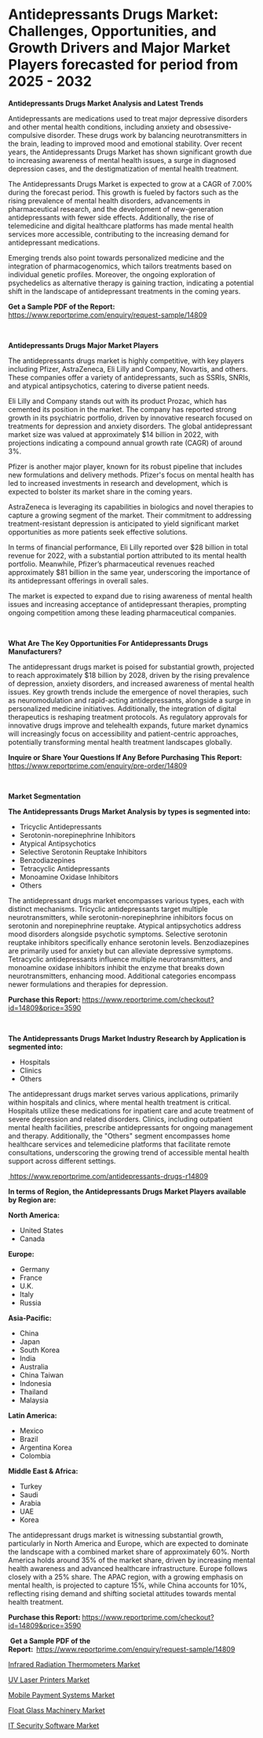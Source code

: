 <p><h1>Antidepressants Drugs Market: Challenges, Opportunities, and Growth Drivers and Major Market Players forecasted for period from 2025 - 2032</h1></p><p><strong>Antidepressants Drugs Market Analysis and Latest Trends</strong></p>
<p><p>Antidepressants are medications used to treat major depressive disorders and other mental health conditions, including anxiety and obsessive-compulsive disorder. These drugs work by balancing neurotransmitters in the brain, leading to improved mood and emotional stability. Over recent years, the Antidepressants Drugs Market has shown significant growth due to increasing awareness of mental health issues, a surge in diagnosed depression cases, and the destigmatization of mental health treatment.</p><p>The Antidepressants Drugs Market is expected to grow at a CAGR of 7.00% during the forecast period. This growth is fueled by factors such as the rising prevalence of mental health disorders, advancements in pharmaceutical research, and the development of new-generation antidepressants with fewer side effects. Additionally, the rise of telemedicine and digital healthcare platforms has made mental health services more accessible, contributing to the increasing demand for antidepressant medications. </p><p>Emerging trends also point towards personalized medicine and the integration of pharmacogenomics, which tailors treatments based on individual genetic profiles. Moreover, the ongoing exploration of psychedelics as alternative therapy is gaining traction, indicating a potential shift in the landscape of antidepressant treatments in the coming years.</p></p>
<p><strong>Get a Sample PDF of the Report:&nbsp;</strong> <a href="https://www.reportprime.com/enquiry/request-sample/14809?utm_campaign=2313&utm_medium=2&utm_source=Github&utm_content=ia&utm_term=20032025&utm_id=antidepressants-drugs">https://www.reportprime.com/enquiry/request-sample/14809</a></p>
<p>&nbsp;</p>
<p><strong>Antidepressants Drugs Major Market Players</strong></p>
<p><p>The antidepressants drugs market is highly competitive, with key players including Pfizer, AstraZeneca, Eli Lilly and Company, Novartis, and others. These companies offer a variety of antidepressants, such as SSRIs, SNRIs, and atypical antipsychotics, catering to diverse patient needs.</p><p>Eli Lilly and Company stands out with its product Prozac, which has cemented its position in the market. The company has reported strong growth in its psychiatric portfolio, driven by innovative research focused on treatments for depression and anxiety disorders. The global antidepressant market size was valued at approximately $14 billion in 2022, with projections indicating a compound annual growth rate (CAGR) of around 3%.</p><p>Pfizer is another major player, known for its robust pipeline that includes new formulations and delivery methods. Pfizer's focus on mental health has led to increased investments in research and development, which is expected to bolster its market share in the coming years.</p><p>AstraZeneca is leveraging its capabilities in biologics and novel therapies to capture a growing segment of the market. Their commitment to addressing treatment-resistant depression is anticipated to yield significant market opportunities as more patients seek effective solutions.</p><p>In terms of financial performance, Eli Lilly reported over $28 billion in total revenue for 2022, with a substantial portion attributed to its mental health portfolio. Meanwhile, Pfizer’s pharmaceutical revenues reached approximately $81 billion in the same year, underscoring the importance of its antidepressant offerings in overall sales.</p><p>The market is expected to expand due to rising awareness of mental health issues and increasing acceptance of antidepressant therapies, prompting ongoing competition among these leading pharmaceutical companies.</p></p>
<p>&nbsp;</p>
<p><strong>What Are The Key Opportunities For Antidepressants Drugs Manufacturers?</strong></p>
<p><p>The antidepressant drugs market is poised for substantial growth, projected to reach approximately $18 billion by 2028, driven by the rising prevalence of depression, anxiety disorders, and increased awareness of mental health issues. Key growth trends include the emergence of novel therapies, such as neuromodulation and rapid-acting antidepressants, alongside a surge in personalized medicine initiatives. Additionally, the integration of digital therapeutics is reshaping treatment protocols. As regulatory approvals for innovative drugs improve and telehealth expands, future market dynamics will increasingly focus on accessibility and patient-centric approaches, potentially transforming mental health treatment landscapes globally.</p></p>
<p><strong>Inquire or Share Your Questions If Any Before Purchasing This Report:</strong> <a href="https://www.reportprime.com/enquiry/pre-order/14809?utm_campaign=2313&utm_medium=2&utm_source=Github&utm_content=ia&utm_term=20032025&utm_id=antidepressants-drugs">https://www.reportprime.com/enquiry/pre-order/14809</a></p>
<p>&nbsp;</p>
<p><strong>Market Segmentation</strong></p>
<p><strong>The Antidepressants Drugs Market Analysis by types is segmented into:</strong></p>
<p><ul><li>Tricyclic Antidepressants</li><li>Serotonin-norepinephrine Inhibitors</li><li>Atypical Antipsychotics</li><li>Selective Serotonin Reuptake Inhibitors</li><li>Benzodiazepines</li><li>Tetracyclic Antidepressants</li><li>Monoamine Oxidase Inhibitors</li><li>Others</li></ul></p>
<p><p>The antidepressant drugs market encompasses various types, each with distinct mechanisms. Tricyclic antidepressants target multiple neurotransmitters, while serotonin-norepinephrine inhibitors focus on serotonin and norepinephrine reuptake. Atypical antipsychotics address mood disorders alongside psychotic symptoms. Selective serotonin reuptake inhibitors specifically enhance serotonin levels. Benzodiazepines are primarily used for anxiety but can alleviate depressive symptoms. Tetracyclic antidepressants influence multiple neurotransmitters, and monoamine oxidase inhibitors inhibit the enzyme that breaks down neurotransmitters, enhancing mood. Additional categories encompass newer formulations and therapies for depression.</p></p>
<p><strong>Purchase this Report:&nbsp;</strong><a href="https://www.reportprime.com/checkout?id=14809&price=3590&utm_campaign=2313&utm_medium=2&utm_source=Github&utm_content=ia&utm_term=20032025&utm_id=antidepressants-drugs">https://www.reportprime.com/checkout?id=14809&price=3590</a></p>
<p>&nbsp;</p>
<p><strong>The Antidepressants Drugs Market Industry Research by Application is segmented into:</strong></p>
<p><ul><li>Hospitals</li><li>Clinics</li><li>Others</li></ul></p>
<p><p>The antidepressant drugs market serves various applications, primarily within hospitals and clinics, where mental health treatment is critical. Hospitals utilize these medications for inpatient care and acute treatment of severe depression and related disorders. Clinics, including outpatient mental health facilities, prescribe antidepressants for ongoing management and therapy. Additionally, the "Others" segment encompasses home healthcare services and telemedicine platforms that facilitate remote consultations, underscoring the growing trend of accessible mental health support across different settings.</p></p>
<p><a href="https://www.reportprime.com/antidepressants-drugs-r14809?utm_campaign=2313&utm_medium=2&utm_source=Github&utm_content=ia&utm_term=20032025&utm_id=antidepressants-drugs">&nbsp;https://www.reportprime.com/antidepressants-drugs-r14809</a></p>
<p><strong>In terms of Region, the Antidepressants Drugs Market Players available by Region are:</strong></p>
<p>
    <p> <strong> North America: </strong>
        <ul>
            <li>United States</li>
            <li>Canada</li>
        </ul>
        </p> 
    <p> <strong> Europe: </strong>
        <ul>
            <li>Germany</li>
            <li>France</li>
            <li>U.K.</li>
            <li>Italy</li>
            <li>Russia</li>
        </ul>
        </p> 
    <p> <strong> Asia-Pacific: </strong>
        <ul>
            <li>China</li>
            <li>Japan</li>
            <li>South Korea</li>
            <li>India</li>
            <li>Australia</li>
            <li>China Taiwan</li>
            <li>Indonesia</li>
            <li>Thailand</li>
            <li>Malaysia</li>
        </ul>
        </p> 
    <p> <strong> Latin America: </strong>
        <ul>
            <li>Mexico</li>
            <li>Brazil</li>
            <li>Argentina Korea</li>
            <li>Colombia</li>
        </ul>
        </p> 
    <p> <strong> Middle East & Africa: </strong>
        <ul>
            <li>Turkey</li>
            <li>Saudi</li>
            <li>Arabia</li>
            <li>UAE</li>
            <li>Korea</li>
        </ul>
    </p>
    </p>
<p><p>The antidepressant drugs market is witnessing substantial growth, particularly in North America and Europe, which are expected to dominate the landscape with a combined market share of approximately 60%. North America holds around 35% of the market share, driven by increasing mental health awareness and advanced healthcare infrastructure. Europe follows closely with a 25% share. The APAC region, with a growing emphasis on mental health, is projected to capture 15%, while China accounts for 10%, reflecting rising demand and shifting societal attitudes towards mental health treatment.</p></p>
<p><strong>Purchase this Report: </strong><a href="https://www.reportprime.com/checkout?id=14809&price=3590&utm_campaign=2313&utm_medium=2&utm_source=Github&utm_content=ia&utm_term=20032025&utm_id=antidepressants-drugs">https://www.reportprime.com/checkout?id=14809&price=3590</a></p>
<p>&nbsp;<strong>Get a Sample PDF of the Report:&nbsp;&nbsp;</strong><a href="https://www.reportprime.com/enquiry/request-sample/14809?utm_campaign=2313&utm_medium=2&utm_source=Github&utm_content=ia&utm_term=20032025&utm_id=antidepressants-drugs">https://www.reportprime.com/enquiry/request-sample/14809</a></p>
<p><strong></strong></p>
<p><p><a href="https://www.linkedin.com/pulse/north-americas-infrared-radiation-thermometers-market-hklzf?utm_campaign=2313&utm_medium=2&utm_source=Github&utm_content=ia&utm_term=20032025&utm_id=antidepressants-drugs">Infrared Radiation Thermometers Market</a></p><p><a href="https://www.linkedin.com/pulse/thorough-analysis-global-regional-development-uv-laser-printers-slbcf?utm_campaign=2313&utm_medium=2&utm_source=Github&utm_content=ia&utm_term=20032025&utm_id=antidepressants-drugs">UV Laser Printers Market</a></p><p><a href="https://github.com/asoauoldag3n/Market-Research-Report-List-1/blob/main/mobile-payment-systems-market.md?utm_campaign=2313&utm_medium=2&utm_source=Github&utm_content=ia&utm_term=20032025&utm_id=antidepressants-drugs">Mobile Payment Systems Market</a></p><p><a href="https://www.linkedin.com/pulse/market-insights-float-glass-machinery-103-cagr-from-2025-urcvf?utm_campaign=2313&utm_medium=2&utm_source=Github&utm_content=ia&utm_term=20032025&utm_id=antidepressants-drugs">Float Glass Machinery Market</a></p><p><a href="https://github.com/phillpfantis/Market-Research-Report-List-1/blob/main/it-security-software-market.md?utm_campaign=2313&utm_medium=2&utm_source=Github&utm_content=ia&utm_term=20032025&utm_id=antidepressants-drugs">IT Security Software Market</a></p></p>